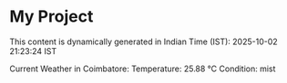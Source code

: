 # My Project

This content is dynamically generated in Indian Time (IST): 2025-10-02 21:23:24 IST


Current Weather in Coimbatore:
Temperature: 25.88 °C
Condition: mist
